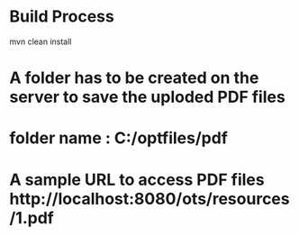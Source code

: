 # Build Process
mvn clean install 

# A folder has to be created on the server to save the uploded PDF files
# folder name : C:/optfiles/pdf

# A sample URL to access PDF files  http://localhost:8080/ots/resources/1.pdf


